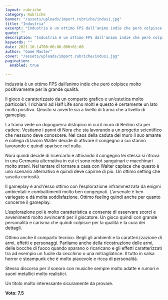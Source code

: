 ```yaml
---
layout: rubriche
category: Rubriche
banner: "/assets/uploads/import.rubriche/indus1.jpg"
title: "Industria"
excerpt: "Industria è un ottimo FPS dall’animo indie che però colpisce molto positivamente per la grande qualità. Il gioco è caratterizzato da un comparto grafico e un’estetica molto particolari. I richiami ad Half Life sono molti e questo è certamente un lato molto positivo. Qeusto si avverte sia a livello di trama che a livello di [&hellip"
quote: ""
description: "Industria è un ottimo FPS dall’animo indie che però colpisce molto positivamente per la grande qualità. Il gioco è caratterizzato da un comparto grafico e un’estetica molto particolari. I richiami ad Half Life sono molti e questo è certamente un lato molto positivo. Qeusto si avverte sia a livello di trama che a livello di [&hellip"
keywords: ""
date: 2021-10-14T00:00:00.000+01:00
author: "Game Master"
cover: "/assets/uploads/import.rubriche/indus1.jpg"
pagination:
  enabled: true

---
```


Industria è un ottimo FPS dall’animo indie che però colpisce molto positivamente per la grande qualità.

Il gioco è caratterizzato da un comparto grafico e un’estetica molto particolari. I richiami ad Half Life sono molti e questo è certamente un lato molto positivo. Qeusto si avverte sia a livello di trama che a livello di gameplay.

La trama vede un dopoguerra distopico in cui il muro di Berlino sta per cadere. Vestiamo i panni di Nora che sta lavorando a un progetto scientifico che nessuno deve conoscere. Nel caos della caduta del muro il suo amante e collega di lavoro Walter decide di attivare il congegno a cui stanno lavorando e quindi sparisce nel nulla.

Nora quindi decide di ricercarlo e attivando il congegno lei stessa si ritrova in una Germania alternativa in cui ci sono robot sanguinari e macchinari molto strani. Nel tentare di tornare a casa con Walter capisce che questo è uno scenario alternativo e quindi deve capirne di più. Un ottimo setting che suscita curiosità.

Il gameplay è anch’esso ottimo con l’esplorazione inframmezzata da enigmi ambientali e combattimenti molto ben congegnati. L’arsenale è ben variegato e dà molta soddisfazione. Ottimo feeling quindi anche per quanto concerne il gameplay.

L’esplorazione poi è molto caratteristica e consente di osservare scorci e avvenimenti molto avvincenti per il giocatore. Un gioco quindi con grande personalità e carisma che quindi colpisce per la qualità e la cura dei dettagli.

Ottimo anche il comparto tecnico. Begli gli ambienti e la caratterizzazione di armi, effetti e personaggi. Parliamo anche della ricostruzione delle armi, delle bocche di fuoco quando sparano o ricaricano e gli effetti caratterizzati tra ad esempio un fucile da cecchino o una mitragliatrice. Il tutto in salsa horror e steampunk che è molto piacevole e ricca di personalità.

Stesso discorso per il sonoro con musiche sempre molto adatte e rumori e suoni metallici molto realistici.

Un titolo molto interessante sicuramente da provare.

**Voto: 7.5**